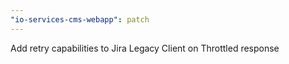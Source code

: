 ```yaml
---
"io-services-cms-webapp": patch
---
```


Add retry capabilities to Jira Legacy Client on Throttled response
